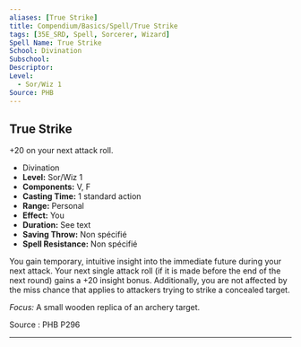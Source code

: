 ```yaml
---
aliases: [True Strike]
title: Compendium/Basics/Spell/True Strike
tags: [35E_SRD, Spell, Sorcerer, Wizard]
Spell Name: True Strike
School: Divination
Subschool: 
Descriptor: 
Level:
  - Sor/Wiz 1
Source: PHB
---
```



## True Strike

+20 on your next attack roll.

*   Divination
*   **Level:** Sor/Wiz 1
*   **Components:** V, F
*   **Casting Time:** 1 standard action
*   **Range:** Personal
*   **Effect:** You
*   **Duration:** See text
*   **Saving Throw:** Non spécifié
*   **Spell Resistance:** Non spécifié

<p>You gain temporary, intuitive insight into the immediate future during your next attack. Your next single attack roll (if it is made before the end of the next round) gains a +20 insight bonus. Additionally, you are not affected by the miss chance that applies to attackers trying to strike a concealed target.</p><p><i>Focus:</i> A small wooden replica of an archery target.</p>

Source : PHB P296

---
